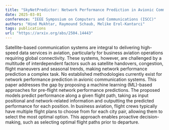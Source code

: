 ```yaml
---
title: "SkyNetPredictor: Network Performance Prediction in Avionic Communication using AI" 
date: 2025-03-01
conference: "IEEE Symposium on Computers and Communications (ISCC)"
authors: "Hind Mukhtar, Raymound Schaub, Melike Erol-Kantarci"
tags: publications
url: "https://arxiv.org/abs/2504.14443"
---
```

Satellite-based communication systems are integral to delivering high-speed data services in aviation, particularly for business aviation operations requiring global connectivity. These systems, however, are challenged by a multitude of interdependent factors such as satellite handovers, congestion, flight maneuvers and seasonal trends, making network performance prediction a complex task. No established methodologies currently exist for network performance prediction in avionic communication systems. This paper addresses the gap by proposing a machine learning (ML)-based approaches for pre-flight network performance predictions. The proposed models predict performance along a given flight path, taking as input positional and network-related information and outputting the predicted performance for each position. In business aviation, flight crews typically have multiple flight plans to choose from for each city pair, allowing them to select the most optimal option. This approach enables proactive decision-making, such as selecting optimal flight paths prior to departure.